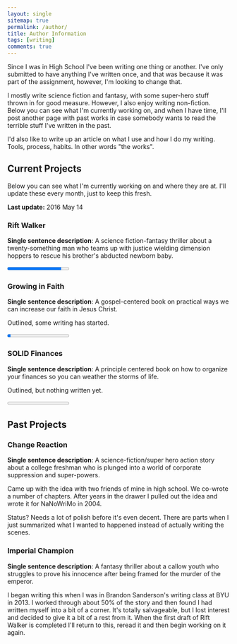 ```yaml
---
layout: single
sitemap: true
permalink: /author/
title: Author Information
tags: [writing]
comments: true
---
```

Since I was in High School I've been writing one thing or another. I've only submitted to have anything I've written once, and that was because it was part of the assignment, however, I'm looking to change that.

I mostly write science fiction and fantasy, with some super-hero stuff thrown in for good measure. However, I also enjoy writing non-fiction. Below you can see what I'm currently working on, and when I have time, I'll post another page with past works in case somebody wants to read the terrible stuff I've written in the past.

I'd also like to write up an article on what I use and how I do my writing. Tools, process, habits. In other words "the works".

## Current Projects

Below you can see what I'm currently working on and where they are at. I'll update these every month, just to keep this fresh.

**Last update:** 2016 May 14

### Rift Walker

**Single sentence description**: A science fiction-fantasy thriller about a twenty-something man who teams up with justice wielding dimension hoppers to rescue his brother's abducted newborn baby.

<progress value="65420" max="75000"></progress>

### Growing in Faith

**Single sentence description**: A gospel-centered book on practical ways we can increase our faith in Jesus Christ.

Outlined, some writing has started.

<progress value="5" max="100"></progress>

### SOLID Finances

**Single sentence description**: A principle centered book on how to organize your finances so you can weather the storms of life.

Outlined, but nothing written yet.

<progress value="0" max="100"></progress>


## Past Projects

### Change Reaction

**Single sentence description**: A science-fiction/super hero action story about a college freshman who is plunged into a world of corporate suppression and super-powers.

Came up with the idea with two friends of mine in high school. We co-wrote a number of chapters. After years in the drawer I pulled out the idea and wrote it for NaNoWriMo in 2004.

Status? Needs a lot of polish before it's even decent. There are parts when I just summarized what I wanted to happened instead of actually writing the scenes.

### Imperial Champion

**Single sentence description**: A fantasy thriller about a callow youth who struggles to prove his innocence after being framed for the murder of the emperor.

I began writing this when I was in Brandon Sanderson's writing class at BYU in 2013. I worked through about 50% of the story and then found I had written myself into a bit of a corner. It's totally salvageable, but I lost interest and decided to give it a bit of a rest from it. When the first draft of Rift Walker is completed I'll return to this, reread it and then begin working on it again.
